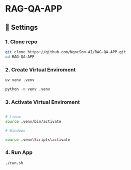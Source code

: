# RAG-QA-APP

## 🚀 Settings

### 1. Clone repo
```bash
git clone https://github.com/NgocSon-AI/RAG-QA-APP.git
cd RAG-QA-APP
```
### 2. Create Virtual Enviroment
```bash
uv venv .venv

python -m venv .venv
```

### 3. Activate Virtual Enviroment
```bash

# Linux
source .venv/bin/activate

# Windows

source .venv\Scripts\activate

```

### 4. Run App
```bash
./run.sh
```

